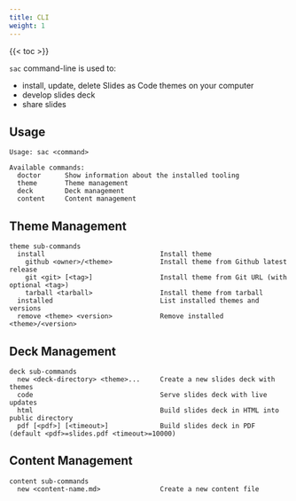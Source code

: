 ```yaml
---
title: CLI
weight: 1
---
```


{{< toc >}}

`sac` command-line is used to:

- install, update, delete Slides as Code themes on your computer
- develop slides deck
- share slides

## Usage
``` text
Usage: sac <command>

Available commands:
  doctor      Show information about the installed tooling
  theme       Theme management
  deck        Deck management
  content     Content management
```

## Theme Management
``` text
theme sub-commands
  install                             Install theme
    github <owner>/<theme>            Install theme from Github latest release
    git <git> [<tag>]                 Install theme from Git URL (with optional <tag>)
    tarball <tarball>                 Install theme from tarball
  installed                           List installed themes and versions
  remove <theme> <version>            Remove installed <theme>/<version>
```

## Deck Management
``` text
deck sub-commands
  new <deck-directory> <theme>...     Create a new slides deck with themes
  code                                Serve slides deck with live updates
  html                                Build slides deck in HTML into public directory
  pdf [<pdf>] [<timeout>]             Build slides deck in PDF (default <pdf>=slides.pdf <timeout>=10000)
```

## Content Management
``` text
content sub-commands
  new <content-name.md>               Create a new content file
```
